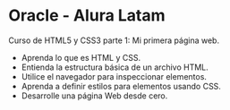 # Oracle - Alura Latam
Curso de HTML5 y CSS3 parte 1: Mi primera página web.

- Aprenda lo que es HTML y CSS.
- Entienda la estructura básica de un archivo HTML.
- Utilice el navegador para inspeccionar elementos.
- Aprenda a definir estilos para elementos usando CSS.
- Desarrolle una página Web desde cero.
